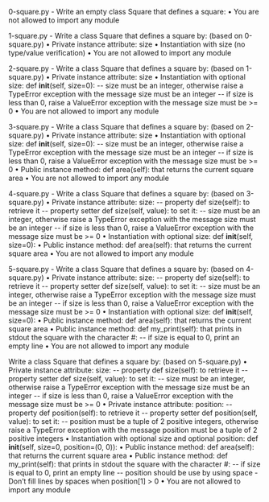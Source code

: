 0-square.py - Write an empty class Square that defines a square:
    • You are not allowed to import any module

1-square.py - Write a class Square that defines a square by: (based on 0-square.py)
    • Private instance attribute: size
    • Instantiation with size (no type/value verification)
    • You are not allowed to import any module

2-square.py - Write a class Square that defines a square by: (based on 1-square.py)
    • Private instance attribute: size
    • Instantiation with optional size: def __init__(self, size=0):
    -- size must be an integer, otherwise raise a TypeError exception with the message size must be an integer
    -- if size is less than 0, raise a ValueError exception with the message size must be >= 0
    • You are not allowed to import any module

3-square.py - Write a class Square that defines a square by: (based on 2-square.py)
    • Private instance attribute: size
    • Instantiation with optional size: def __init__(self, size=0):
    -- size must be an integer, otherwise raise a TypeError exception with the message size must be an integer
    -- if size is less than 0, raise a ValueError exception with the message size must be >= 0
    • Public instance method: def area(self): that returns the current square area
    • You are not allowed to import any module

4-square.py - Write a class Square that defines a square by: (based on 3-square.py)
    • Private instance attribute: size:
    -- property def size(self): to retrieve it
    -- property setter def size(self, value): to set it:
        -- size must be an integer, otherwise raise a TypeError exception with the message size must be an integer
        -- if size is less than 0, raise a ValueError exception with the message size must be >= 0
    • Instantiation with optional size: def __init__(self, size=0):
    • Public instance method: def area(self): that returns the current square area
    • You are not allowed to import any module

5-square.py - Write a class Square that defines a square by: (based on 4-square.py)
    • Private instance attribute: size:
    -- property def size(self): to retrieve it
    -- property setter def size(self, value): to set it:
        -- size must be an integer, otherwise raise a TypeError exception with the message size must be an integer
        -- if size is less than 0, raise a ValueError exception with the message size must be >= 0
    • Instantiation with optional size: def __init__(self, size=0):
    • Public instance method: def area(self): that returns the current square area
    • Public instance method: def my_print(self): that prints in stdout the square with the character #:
    -- if size is equal to 0, print an empty line
    • You are not allowed to import any module

Write a class Square that defines a square by: (based on 5-square.py)
    • Private instance attribute: size:
    -- property def size(self): to retrieve it
    -- property setter def size(self, value): to set it:
        -- size must be an integer, otherwise raise a TypeError exception with the message size must be an integer
        -- if size is less than 0, raise a ValueError exception with the message size must be >= 0
    • Private instance attribute: position:
    -- property def position(self): to retrieve it
    -- property setter def position(self, value): to set it:
        -- position must be a tuple of 2 positive integers, otherwise raise a TypeError exception with the message position must be a tuple of 2 positive integers
    • Instantiation with optional size and optional position: def __init__(self, size=0, position=(0, 0)):
    • Public instance method: def area(self): that returns the current square area
    • Public instance method: def my_print(self): that prints in stdout the square with the character #:
    -- if size is equal to 0, print an empty line
    -- position should be use by using space - Don’t fill lines by spaces when position[1] > 0
    • You are not allowed to import any module
    